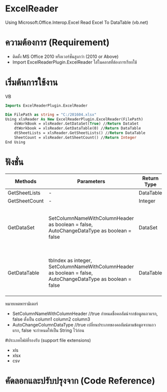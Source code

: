 # ExcelReader
Using Microsoft.Office.Interop.Excel 
Read Excel To DataTable (vb.net)

# ความต้องการ (Requirement)
+ ติดตั้ง MS Office 2010 หรือเวอร์ชั่นสูงกว่า (2010 or Above)
+ Import ExcelReaderPlugin.ExcelReader ใส่ในคลาสที่ต้องการเรียกใช้

# เริ่มต้นการใช้งาน
VB
```vb
Imports ExcelReaderPlugin.ExcelReader

Dim FilePath as string = "C:/201604.xlsx"
Using xlsReader As New ExcelReaderPlugin.ExcelReader(FilePath)
    dsWorkBook = xlsReader.GetDataSet(True) //Return DataSet
    dtWorkbook = xlsReader.GetDataTable(0) //Return DataTable
    dtSheetLists = xlsReader.GetSheetLists() //Return DataTable
    SheetCount = xlsReader.GetSheetCount() //Return Integer
End Using
```

# ฟังชั่น
Methods | Parameters | Return Type |Description
---------|------------| ---------|---------------
GetSheetLists | - | DataTable | ชื่อชีททั้งหมด
GetSheetCount | - | Integer | จำนวนชีท
GetDataSet | SetColumnNameWithColumnHeader as boolean = false, AutoChangeDataType as boolean = false  | DataSet | รีเทิร์นข้อมูลทั้งหมดในไฟล์ excel หลังจากที่อ่านและแปลงออกมาให้อยู่ในรูปของ DataSet
GetDataTable | tbIndex as integer, SetColumnNameWithColumnHeader as boolean = false, AutoChangeDataType as boolean = false | DataTable | รีเทิร์นข้อมูลเฉพาะชีทที่เลือก โดยแปลงให้อยู่ในรูปแบบของ DataTable แล้ว

หมายเหตพารามิเตอร์
+ SetColumnNameWithColumnHeader 
//true กำหนดชื่อคอลัมน์จากข้อมูลแถวแรก, false ตั้งเป็น column1 column2 column3
+ AutoChangeColumnDataType 
//true เปลี่ยนประเภทของคอลัมน์ตามข้อมูลจากแถวแรก, false จะกำหนดให้เป็น String ไว้ก่อน

#ประเภทไฟล์ที่รองรับ (support file extensions)
+ xls
+ xlsx
+ csv


# คัดลอกและปรับปรุงจาก (Code Reference)
